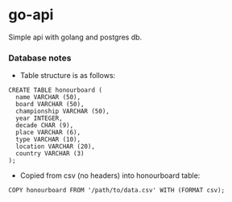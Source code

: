 # go-api
Simple api with golang and postgres db.

### Database notes
* Table structure is as follows:
```
CREATE TABLE honourboard (  
  name VARCHAR (50),  
  board VARCHAR (50),  
  championship VARCHAR (50),  
  year INTEGER,  
  decade CHAR (9),  
  place VARCHAR (6),  
  type VARCHAR (10),  
  location VARCHAR (20),  
  country VARCHAR (3)  
);
```
* Copied from csv (no headers) into honourboard table:
```
COPY honourboard FROM '/path/to/data.csv' WITH (FORMAT csv);
```
